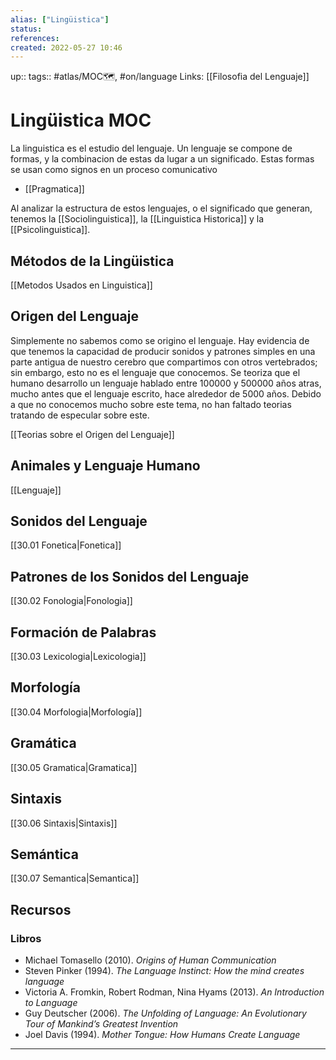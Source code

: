 ```yaml
---
alias: ["Lingüistica"]
status:
references:
created: 2022-05-27 10:46
---
```

up:: 
tags:: #atlas/MOC🗺, #on/language 
Links: [[Filosofia del Lenguaje]]
# Lingüistica MOC
La linguistica es el estudio del lenguaje. Un lenguaje se compone de formas, y la combinacion de estas da lugar a un significado. Estas formas se usan como signos en un proceso comunicativo

- [[Pragmatica]]

Al analizar la estructura de estos lenguajes, o el significado que generan, tenemos la [[Sociolinguistica]], la [[Linguistica Historica]] y la [[Psicolinguistica]].

## Métodos de la Lingüistica
[[Metodos Usados en Linguistica]]

## Origen del Lenguaje
Simplemente no sabemos como se origino el lenguaje. Hay evidencia de que tenemos la capacidad de producir sonidos y patrones simples en una parte antigua de nuestro cerebro que compartimos con otros vertebrados; sin embargo, esto no es el lenguaje que conocemos. Se teoriza que el humano desarrollo un lenguaje hablado entre 100000 y 500000 años atras, mucho antes que el lenguaje escrito, hace alrededor de 5000 años. Debido a que no conocemos mucho sobre este tema, no han faltado teorias tratando de especular sobre este.

[[Teorias sobre el Origen del Lenguaje]]

## Animales y Lenguaje Humano
[[Lenguaje]]

## Sonidos del Lenguaje
[[30.01 Fonetica|Fonetica]]

## Patrones de los Sonidos del Lenguaje
[[30.02 Fonologia|Fonologia]]

## Formación de Palabras
[[30.03 Lexicologia|Lexicologia]]

## Morfología
[[30.04 Morfologia|Morfología]]

## Gramática
[[30.05 Gramatica|Gramatica]]

## Sintaxis
[[30.06 Sintaxis|Sintaxis]]

## Semántica
[[30.07 Semantica|Semantica]]

## Recursos
### Libros
- Michael Tomasello (2010). *Origins of Human Communication*
- Steven Pinker (1994). *The Language Instinct: How the mind creates language*
- Victoria A. Fromkin, Robert Rodman, Nina Hyams (2013). *An Introduction to Language*
- Guy Deutscher (2006). *The Unfolding of Language: An Evolutionary Tour of Mankind’s Greatest Invention*
- Joel Davis (1994). *Mother Tongue: How Humans Create Language*
---